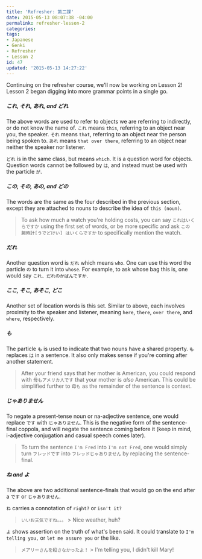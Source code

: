 ```yaml
---
title: 'Refresher: 第二課'
date: 2015-05-13 08:07:38 -04:00
permalink: refresher-lesson-2
categories:
tags:
- Japanese
- Genki
- Refresher
- Lesson 2
id: 47
updated: '2015-05-13 14:27:22'
---
```


Continuing on the refresher course, we'll now be working on Lesson 2! Lesson 2 began digging into more grammar points in a single go.

##### これ, それ, あれ, and どれ

The above words are used to refer to objects we are referring to indirectly, or do not know the name of. `これ` means `this`, referring to an object near you, the speaker. `それ` means `that`,  referring to an object near the person being spoken to. `あれ` means `that over there`, referring to an object near neither the speaker nor listener.

`どれ` is in the same class, but means `which`. It is a question word for objects. Question words cannot be followed by `は`, and instead must be used with the particle `が`.

##### この, その, あの, and どの

The words are the same as the four described in the previous section, except they are attached to nouns to describe the idea of `this (noun)`.

> To ask how much a watch you're holding costs, you can say `これはいくらですか` using the first set of words, or be more specific and ask `この 腕時計[うでどけい] はいくらですか` to specifically mention the watch.

##### だれ

Another question word is `だれ` which means `who`. One can use this word the particle `の` to turn it into `whose`. For example, to ask whose bag this is, one would say `これ、だれのかばんですか`.

##### ここ, そこ, あそこ, どこ

Another set of location words is this set. Similar to above, each involves proximity to the speaker and listener, meaning `here`, `there`, `over there`, and `where`, respectively.

##### も

The particle `も` is used to indicate that two nouns have a shared property. `も` replaces `は` in a sentence. It also only makes sense if you're coming after another statement.

> After your friend says that her mother is American, you could respond with `母もアメリカ人です` that your mother is *also* American. This could be simplified further to `母も` as the remainder of the sentence is context.

##### じゃありません

To negate a present-tense noun or na-adjective sentence, one would replace `です` with `じゃありません`. This is the negative form of the sentence-final coppola, and will negate the sentence coming before it (keep in mind, i-adjective conjugation and casual speech comes later).

> To turn the sentence `I'm Fred` into `I'm not Fred`, one would simply turn `フレッドです` into `フレッドじゃありません` by replacing the sentence-final.

##### ね and よ

The above are two additional sentence-finals that would go on the end after a `です` or `じゃありません`.

`ね` carries a connotation of `right?` or `isn't it?`

> `いいお天気ですね。。。` > Nice weather, huh?

`よ` shows assertion on the truth of what's been said. It could translate to `I'm telling you,` or `let me assure you` or the like.

> `メアリーさんを殺さなかったよ！` > I'm telling you, I didn't kill Mary!
